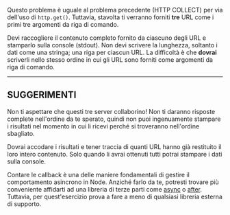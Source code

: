Questo problema è uguale al problema precedente (HTTP COLLECT) per via dell'uso di `http.get()`. Tuttavia, stavolta ti verranno forniti **tre** URL come i primi tre argomenti da riga di comando.

Devi raccogliere il contenuto completo fornito da ciascuno degli URL e stamparlo sulla console (stdout). Non devi scrivere la lunghezza, soltanto i dati come una stringa; una riga per ciascun URL. La difficoltà è che **dovrai** scriverli nello stesso ordine in cui gli URL sono forniti come argomenti da riga di comando.

----------------------------------------------------------------------
## SUGGERIMENTI

Non ti aspettare che questi tre server collaborino! Non ti daranno risposte complete nell'ordine da te sperato, quindi non puoi ingenuamente stampare i risultati nel momento in cui li ricevi perché si troveranno nell'ordine sbagliato.

Dovrai accodare i risultati e tener traccia di quanti URL hanno già restituito il loro intero contenuto. Solo quando li avrai ottenuti tutti potrai stampare i dati sulla console.

Contare le callback è una delle maniere fondamentali di gestire il comportamento asincrono in Node. Anziché farlo da te, potresti trovare più conveniente affidarti ad una libreria di terze parti come [async](https://npmjs.com/async) o [after](https://npmjs.com/after). Tuttavia, per quest'esercizio prova a fare a meno di qualsiasi libreria esterna di supporto.
